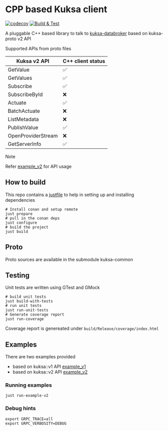 # CPP based Kuksa client

[![codecov](https://codecov.io/gh/AkhilTThomas/kuksa-cpp-client/graph/badge.svg?token=TKTZN8SOBB)](https://codecov.io/gh/AkhilTThomas/kuksa-cpp-client)
[![Build & Test](https://github.com/AkhilTThomas/kuksa-cpp-client/workflows/kuksa_cpp_client/badge.svg)](https://github.com/AkhilTThomas/kuksa-cpp-client/actions/workflows/kuksa_cpp_client.yaml?query=branch%3Amaster++)

A pluggable C++ based library to talk to [kuksa-databroker](https://github.com/eclipse-kuksa/kuksa-databroker)
based on kuksa-proto v2 API

Supported APIs from proto files

| Kuksa v2 API       | C++ client status  |
| ------------------ | -------------------|
| GetValue           | :white_check_mark: |
| GetValues          | :white_check_mark: |
| Subscribe          | :white_check_mark: |
| SubscribeById      | :x:|
| Actuate            | :white_check_mark: |
| BatchActuate       | :x:|
| ListMetadata       | :x:|
| PublishValue       | :white_check_mark: |
| OpenProviderStream | :x:|
| GetServerInfo      | :white_check_mark: |

> [!NOTE]
> Refer [example_v2](./example/example_v2.cpp) for API usage

## How to build

This repo contains a [justfile](https://github.com/casey/just) to help in
setting up and installing dependencies

```shell
# Install conan and setup remote
just prepare
# pull in the conan deps
just configure
# build the project
just build
```

## Proto

Proto sources are available in the submodule kuksa-common

## Testing

Unit tests are written using GTest and GMock

```shell
# build unit tests
just build-with-tests
# run unit tests
just run-unit-tests
# Generate coverage report
just run-coverage
```

Coverage report is genereated under `build/Release/coverage/index.html`

## Examples

There are two examples provided

- based on kuksa::v1 API [example_v1](example/example_v1.cpp)
- based on kuksa::v2 API [example_v2](example/example_v2.cpp)

### Running examples

```shell
just run-example-v2
```

### Debug hints

```shell
export GRPC_TRACE=all
export GRPC_VERBOSITY=DEBUG
```
